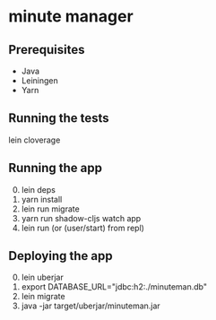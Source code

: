 # minute manager

## Prerequisites

- Java
- Leiningen
- Yarn

## Running the tests

lein cloverage

## Running the app

0. lein deps
1. yarn install
2. lein run migrate
3. yarn run shadow-cljs watch app 
4. lein run (or (user/start) from repl)

## Deploying the app

0. lein uberjar
1. export DATABASE_URL="jdbc:h2:./minuteman.db"
2. lein migrate
3. java -jar target/uberjar/minuteman.jar
